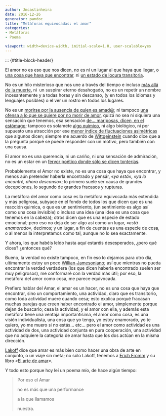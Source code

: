 ```yaml
---
author: Jmcastinheira
date: 2016-12-26
generator: pandoc
title: "Metáforas equivocadas: el amor"
categories:
- Metáforas
- Poema

viewport: width=device-width, initial-scale=1.0, user-scalable=yes
---
```


::: {#title-block-header}

El amor no es eso que nos dicen, no es ni un lugar al que haya que
llegar, o [una cosa que haya que
encontrar](http://www.google.es/search?hl=es&client=firefox-a&rls=org.mozilla%3Aes-ES%3Aofficial&hs=sMM&q=en+busca+del+amor&btnG=Buscar&meta=),
ni [un estado de locura
transitoria](http://www.psicotgn.es/publicaciones/Escrito3.pdf).

No es un hilo misterioso que nos une a través del tiempo e incluso [más
allá de la
muerte](http://es.wikisource.org/wiki/Amor_constante_m%C3%A1s_all%C3%A1_de_la_muerte),
ni  un suspirar eterno desahogado, no es un repetir un nombre
incesantemente y a todas horas y sin descanso, (y en todos los idiomas y
lenguajes posibles) o el ver un rostro en todos los lugares.

No es un [morirse por la ausencia de quien es
amad@](http://es.wikisource.org/wiki/Escrito_est%C3%A1_en_mi_alma_vuestro_gesto);
ni tampoco [una ofensa a lo que se quiere por no morir de
amor](http://es.wikisource.org/wiki/Se%C3%B1ora_m%C3%ADa,_si_yo_de_vos_ausente),
quizá no sea ni siquiera una sensación que tenemos, esa sensación [de...
mariposas, dicen, en el
estómago](http://diegothegenerprox.wordpress.com/2008/05/03/que-son-mariposas-en-el-estomago/);
tampoco es solamete [algo
químico](http://centros5.pntic.mec.es/ies.victoria.kent/Rincon-C/Curiosid/Rc-51.htm),
ni algo biológico, ni por supuesto una atracción por ese [menor índice
de fluctuaciones
asimétricas](http://balzac.tv/episodios/2009/05/21/simetria-y-amor-entrevista-eduard-punset/)
que algunos dicen; siempre me acuerdo de
[Wittgeinstein](http://es.wikipedia.org/wiki/Ludwig_Wittgenstein) cuando
dice que a la pregunta porqué se puede responder con un motivo, pero
también con una causa.

El amor no es una querencia, ni un cariño, ni una sensación de
admiración, no es un estar en un [fervor poético donde sólo se dicen
tonterías](http://www.google.es/search?q=Poemas+de+amor&ie=utf-8&oe=utf-8&aq=t&rls=org.mozilla:es-ES:official&client=firefox-a).

Probablemente el Amor no existe, no es una cosa que haya que encontrar,
y menos aún pretender haberla encontrado y pensár, «*ya está*«, «*ya lo
encontré, ahora descanso*«; lo primero suele ser causa de grandes
decepciones, lo segundo de grandes fracasos y rupturas.

La metáfora del amor como cosa es la metáfora equivocada más extendida y
más peligrosa, subyace en el fondo de todos los que dicen que es una
reacción quimica, o que es un sentimiento, (un sentimiento es algo así
como una cosa invisible) o incluso una idea (una idea es una cosa que
tenemos en la cabeza); otros dicen que es una especie de estado
emocional; pero eso no deja de ser algo así como un lugar, «*está
enamorado*«, decimos; y un lugar, a fin de cuentas es una especie de
cosa, o al menos la interpretamos como tal, aunque no lo sea
exactamente.

Y ahora, los que habéis leído hasta aquí estaréis desesperados, ¿pero
qué dices? ¿entonces qué?

Bueno, la verdad no existe tampoco, en fin eso lo dejamos para otro día,
ultimamente estoy un poco
[Willian-Jamesoniano](http://es.wikipedia.org/wiki/William_James); así
que mientras no pueda encontrar la verdad verdadera (los que dicen
haberla encontrado suelen ser muy peligrosos), me conformaré con la
verdad más útil; por eso, la metáfora del amor como cosa, me parece
equivocada.

Prefiero hablar del Amar, el amar es un hacer, no es una cosa que haya
que encontrar, sino un comportamiento, una actividad, claro que es
transitorio, como toda actividad muere cuando cesa; esto explica porqué
fracasan muchas parejas que creen haber encontrado el amor, simplemente
porque dejan de buscarlo; cesa la actividad, y el amor con ella, y
además esta metáfora tiene una ventaja importantísima, el amor como
cosa, es una visión individualista, una cosa que yo tengo, yo estoy
enamorado, yo te quiero, yo me muero si no estás... etc... pero el amor
como actividad es una actividad de dos, una actividad conjunta en pura
cooperación, una actividad que no adquiere la categoría de amar hasta
que los dos actúan en la misma dirección.

[Lakoff](http://es.wikipedia.org/wiki/George_Lakoff) dice que amar es
más bien como hacer una obra de arte en conjunto, o un viaje sin meta;
no sólo Lakoff, tenemos a [Erich
Fromm](http://es.wikipedia.org/wiki/Erich_Fromm) y su libro «[El arte de
amar](http://perso.wanadoo.es/ddragon/arteamar_efromm.PDF)«.

Y todo esto porque hoy leí un poema mío, de hace algún tiempo:

> Por eso el Amar
>
> no es más que una performance
>
> a la que llamamos
>
> nuestra.
